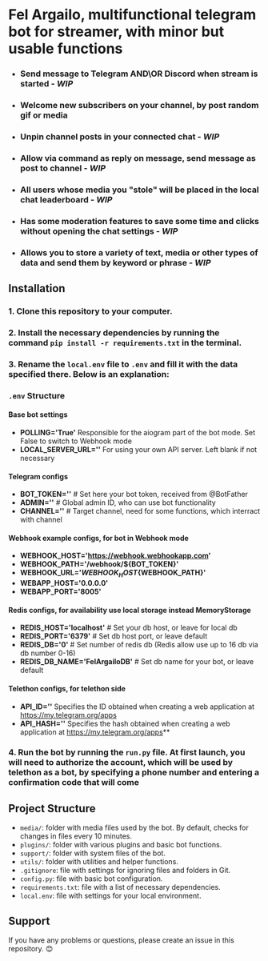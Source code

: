 # Fel Argailo, multifunctional telegram bot for streamer, with minor but usable functions

- ### Send message to Telegram AND\OR Discord when stream is started - *WIP*
- ### Welcome new subscribers on your channel, by post random gif or media
- ### Unpin channel posts in your connected chat - *WIP*
- ### Allow via command as reply on message, send message as post to channel - *WIP*
- ### All users whose media you "stole" will be placed in the local chat leaderboard - *WIP*
- ### Has some moderation features to save some time and clicks without opening the chat settings - *WIP*
- ### Allows you to store a variety of text, media or other types of data and send them by keyword or phrase - *WIP*

## Installation

### 1. Clone this repository to your computer.
### 2. Install the necessary dependencies by running the command `pip install -r requirements.txt` in the terminal.
### 3. Rename the `local.env` file to `.env` and fill it with the data specified there. Below is an explanation:
### `.env` Structure
#### Base bot settings
- **POLLING='True'** Responsible for the aiogram part of the bot mode. Set False to switch to Webhook mode
- **LOCAL_SERVER_URL=''** For using your own API server. Left blank if not necessary

#### Telegram configs
- **BOT_TOKEN=''** # Set here your bot token, received from @BotFather
- **ADMIN=''**  # Global admin ID, who can use bot functionality
- **CHANNEL=''**  # Target channel, need for some functions, which interract with channel

#### Webhook example configs, for bot in Webhook mode
- **WEBHOOK_HOST='https://webhook.webhookapp.com'**
- **WEBHOOK_PATH='/webhook/${BOT_TOKEN}'**
- **WEBHOOK_URL='${WEBHOOK_HOST}${WEBHOOK_PATH}'**
- **WEBAPP_HOST='0.0.0.0'**
- **WEBAPP_PORT='8005'**

#### Redis configs, for availability use local storage instead MemoryStorage
- **REDIS_HOST='localhost'** # Set your db host, or leave for local db
- **REDIS_PORT='6379'** #  Set db host port, or leave default
- **REDIS_DB='0'** # Set number of redis db (Redis allow use up to 16 db via db number 0-16)
- **REDIS_DB_NAME='FelArgailoDB'** # Set db name for your bot, or leave default

#### Telethon configs, for telethon side
- **API_ID=''** Specifies the ID obtained when creating a web application at https://my.telegram.org/apps
- **API_HASH=''** Specifies the hash obtained when creating a web application at https://my.telegram.org/apps**

### 4. Run the bot by running the `run.py` file. At first launch, you will need to authorize the account, which will be used by telethon as a bot, by specifying a phone number and entering a confirmation code that will come

## Project Structure

- `media/`: folder with media files used by the bot. By default, checks for changes in files every 10 minutes.
- `plugins/`: folder with various plugins and basic bot functions.
- `support/`: folder with system files of the bot.
- `utils/`: folder with utilities and helper functions.
- `.gitignore`: file with settings for ignoring files and folders in Git.
- `config.py`: file with basic bot configuration.
- `requirements.txt`: file with a list of necessary dependencies.
- `local.env`: file with settings for your local environment.

## Support

If you have any problems or questions, please create an issue in this repository. 😊